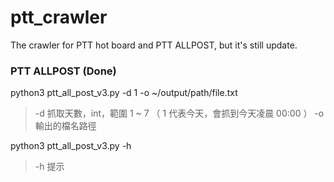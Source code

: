 # ptt_crawler
The crawler for PTT hot board and PTT ALLPOST, but it's still update.

### PTT ALLPOST (Done)

python3 ptt_all_post_v3.py -d 1 -o ~/output/path/file.txt

> -d 抓取天數，int，範圍 1 ~ 7 （ 1 代表今天，會抓到今天凌晨 00:00 ）
> -o 輸出的檔名路徑
> 

python3 ptt_all_post_v3.py -h 

> -h 提示
> 

